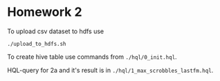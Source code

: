 # Homework 2

To upload csv dataset to hdfs use
```
./upload_to_hdfs.sh
```

To create hive table use commands from `./hql/0_init.hql`.

HQL-query for 2a and it's result is in `./hql/1_max_scrobbles_lastfm.hql`.
